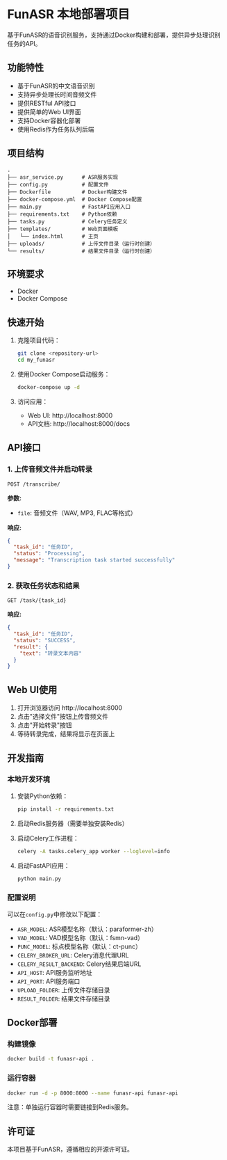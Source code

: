 # FunASR 本地部署项目

基于FunASR的语音识别服务，支持通过Docker构建和部署，提供异步处理识别任务的API。

## 功能特性

- 基于FunASR的中文语音识别
- 支持异步处理长时间音频文件
- 提供RESTful API接口
- 提供简单的Web UI界面
- 支持Docker容器化部署
- 使用Redis作为任务队列后端

## 项目结构

```
.
├── asr_service.py      # ASR服务实现
├── config.py           # 配置文件
├── Dockerfile          # Docker构建文件
├── docker-compose.yml  # Docker Compose配置
├── main.py             # FastAPI应用入口
├── requirements.txt    # Python依赖
├── tasks.py            # Celery任务定义
├── templates/          # Web页面模板
│   └── index.html      # 主页
├── uploads/            # 上传文件目录（运行时创建）
└── results/            # 结果文件目录（运行时创建）
```

## 环境要求

- Docker
- Docker Compose

## 快速开始

1. 克隆项目代码：
   ```bash
   git clone <repository-url>
   cd my_funasr
   ```

2. 使用Docker Compose启动服务：
   ```bash
   docker-compose up -d
   ```

3. 访问应用：
   - Web UI: http://localhost:8000
   - API文档: http://localhost:8000/docs

## API接口

### 1. 上传音频文件并启动转录

```
POST /transcribe/
```

**参数:**
- `file`: 音频文件（WAV, MP3, FLAC等格式）

**响应:**
```json
{
  "task_id": "任务ID",
  "status": "Processing",
  "message": "Transcription task started successfully"
}
```

### 2. 获取任务状态和结果

```
GET /task/{task_id}
```

**响应:**
```json
{
  "task_id": "任务ID",
  "status": "SUCCESS",
  "result": {
    "text": "转录文本内容"
  }
}
```

## Web UI使用

1. 打开浏览器访问 http://localhost:8000
2. 点击"选择文件"按钮上传音频文件
3. 点击"开始转录"按钮
4. 等待转录完成，结果将显示在页面上

## 开发指南

### 本地开发环境

1. 安装Python依赖：
   ```bash
   pip install -r requirements.txt
   ```

2. 启动Redis服务器（需要单独安装Redis）

3. 启动Celery工作进程：
   ```bash
   celery -A tasks.celery_app worker --loglevel=info
   ```

4. 启动FastAPI应用：
   ```bash
   python main.py
   ```

### 配置说明

可以在`config.py`中修改以下配置：

- `ASR_MODEL`: ASR模型名称（默认：paraformer-zh）
- `VAD_MODEL`: VAD模型名称（默认：fsmn-vad）
- `PUNC_MODEL`: 标点模型名称（默认：ct-punc）
- `CELERY_BROKER_URL`: Celery消息代理URL
- `CELERY_RESULT_BACKEND`: Celery结果后端URL
- `API_HOST`: API服务监听地址
- `API_PORT`: API服务端口
- `UPLOAD_FOLDER`: 上传文件存储目录
- `RESULT_FOLDER`: 结果文件存储目录

## Docker部署

### 构建镜像

```bash
docker build -t funasr-api .
```

### 运行容器

```bash
docker run -d -p 8000:8000 --name funasr-api funasr-api
```

注意：单独运行容器时需要链接到Redis服务。

## 许可证

本项目基于FunASR，遵循相应的开源许可证。

